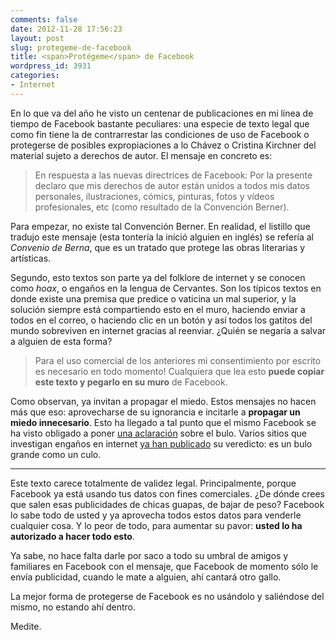 ```yaml
---
comments: false
date: 2012-11-28 17:56:23
layout: post
slug: protegeme-de-facebook
title: <span>Protégeme</span> de Facebook
wordpress_id: 3931
categories:
- Internet
---
```


En lo que va del año he visto un centenar de publicaciones en mi línea de tiempo de Facebook bastante peculiares: una especie de texto legal que como fin tiene la de contrarrestar las condiciones de uso de Facebook o protegerse de posibles expropiaciones a lo Chávez o Cristina Kirchner del material sujeto a derechos de autor. El mensaje en concreto es:





> 

> 
> En respuesta a las nuevas directrices de Facebook: Por la presente declaro que mis derechos de autor están unidos a todos mis datos personales, ilustraciones, cómics, pinturas, fotos y vídeos profesionales, etc (como resultado de la Convención Berner).

> 
> 






Para empezar, no existe tal Convención Berner. En realidad, el listillo que tradujo este mensaje (esta tontería la inició alguien en inglés) se refería al _Convenio de Berna_, que es un tratado que protege las obras literarias y artísticas.





Segundo, esto textos son parte ya del folklore de internet y se conocen como _hoax_, o engaños en la lengua de Cervantes. Son los típicos textos en donde existe una premisa que predice o vaticina un mal superior, y la solución siempre está compartiendo esto en el muro, haciendo enviar a todos en el correo, o haciendo clic en un botón y así todos los gatitos del mundo sobreviven en internet gracias al reenviar. ¿Quién se negaría a salvar a alguien de esta forma?





> 

> 
> Para el uso comercial de los anteriores mi consentimiento por escrito es necesario en todo momento! Cualquiera que lea esto **puede copiar este texto y pegarlo en su muro** de Facebook.
> 
> 






Como observan, ya invitan a propagar el miedo. Estos mensajes no hacen más que eso: aprovecharse de su ignorancia e incitarle a  **propagar un miedo innecesario**. Esto ha llegado a tal punto que el mismo Facebook se ha visto obligado a poner [una aclaración](http://newsroom.fb.com/Fact-Check) sobre el bulo. Varios sitios que investigan engaños en internet [ya han publicado](http://www.hoax-slayer.com/bogus-facebook-privacy-notice.shtml) su veredicto: es un bulo grande como un culo.





* * *





Este texto carece totalmente de validez legal. Principalmente, porque Facebook ya está usando tus datos con fines comerciales. ¿De dónde crees que salen esas publicidades de chicas guapas, de bajar de peso? Facebook lo sabe todo de usted y ya aprovecha todos estos datos para venderle cualquier cosa. Y lo peor de todo, para aumentar su pavor: **usted lo ha autorizado a hacer todo esto**.





Ya sabe, no hace falta darle por saco a todo su umbral de amigos y familiares en Facebook con el mensaje, que Facebook de momento sólo le envía publicidad, cuando le mate a alguien, ahí cantará otro gallo.





La mejor forma de protegerse de Facebook es no usándolo y saliéndose del mismo, no estando ahí dentro.





Medite.
